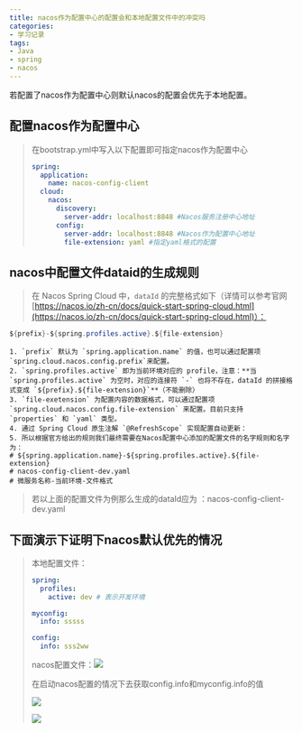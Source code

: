 ```yaml
---
title: nacos作为配置中心的配置会和本地配置文件中的冲突吗
categories:
- 学习记录
tags:
- Java
- spring
- nacos
---
```




若配置了nacos作为配置中心则默认nacos的配置会优先于本地配置。
<!-- more -->

## 配置nacos作为配置中心

> 在bootstrap.yml中写入以下配置即可指定nacos作为配置中心
>
> ```yml
> spring:
>   application:
>     name: nacos-config-client
>   cloud:
>     nacos:
>       discovery:
>         server-addr: localhost:8848 #Nacos服务注册中心地址
>       config:
>         server-addr: localhost:8848 #Nacos作为配置中心地址
>         file-extension: yaml #指定yaml格式的配置
> ```

## nacos中配置文件dataid的生成规则

> 在 Nacos Spring Cloud 中，`dataId` 的完整格式如下（详情可以参考官网 [https://nacos.io/zh-cn/docs/quick-start-spring-cloud.html](https://nacos.io/zh-cn/docs/quick-start-spring-cloud.html)）：

```java
${prefix}-${spring.profiles.active}.${file-extension}
```

	1. `prefix` 默认为 `spring.application.name` 的值，也可以通过配置项 `spring.cloud.nacos.config.prefix`来配置。
	2. `spring.profiles.active` 即为当前环境对应的 profile，注意：**当 `spring.profiles.active` 为空时，对应的连接符 `-` 也将不存在，dataId 的拼接格式变成 `${prefix}.${file-extension}`**（不能删除）
	3. `file-exetension` 为配置内容的数据格式，可以通过配置项 `spring.cloud.nacos.config.file-extension` 来配置。目前只支持 `properties` 和 `yaml` 类型。
	4. 通过 Spring Cloud 原生注解 `@RefreshScope` 实现配置自动更新：
	5. 所以根据官方给出的规则我们最终需要在Nacos配置中心添加的配置文件的名字规则和名字为：
	# ${spring.application.name}-${spring.profiles.active}.${file-extension}
	# nacos-config-client-dev.yaml
	# 微服务名称-当前环境-文件格式

> 若以上面的配置文件为例那么生成的dataId应为 ：nacos-config-client-dev.yaml



## 下面演示下证明下nacos默认优先的情况

> 本地配置文件：
>
> ```yml
> spring:
>   profiles:
>     active: dev # 表示开发环境
> 
> myconfig:
>   info: sssss
> 
> config:
>   info: sss2ww
> ```
>
> nacos配置文件：![](hhttps://cdn.jsdelivr.net/gh/lbwdada/Mybolg_img/2023-03-03/nacos%E4%BD%9C%E4%B8%BA%E9%85%8D%E7%BD%AE%E4%B8%AD%E5%BF%83%E7%9A%84%E9%85%8D%E7%BD%AE%E4%BC%9A%E5%92%8C%E6%9C%AC%E5%9C%B0%E9%85%8D%E7%BD%AE%E6%96%87%E4%BB%B6%E4%B8%AD%E7%9A%84%E5%86%B2%E7%AA%81%E5%90%97/image-20230303223719740.png)
>
>
> 在启动nacos配置的情况下去获取config.info和myconfig.info的值
>
> ![](https://cdn.jsdelivr.net/gh/lbwdada/Mybolg_img/2023-03-03/nacos%E4%BD%9C%E4%B8%BA%E9%85%8D%E7%BD%AE%E4%B8%AD%E5%BF%83%E7%9A%84%E9%85%8D%E7%BD%AE%E4%BC%9A%E5%92%8C%E6%9C%AC%E5%9C%B0%E9%85%8D%E7%BD%AE%E6%96%87%E4%BB%B6%E4%B8%AD%E7%9A%84%E5%86%B2%E7%AA%81%E5%90%97/image-20230303225753859.png)
>
> ![](https://cdn.jsdelivr.net/gh/lbwdada/Mybolg_img/2023-03-03/nacos%E4%BD%9C%E4%B8%BA%E9%85%8D%E7%BD%AE%E4%B8%AD%E5%BF%83%E7%9A%84%E9%85%8D%E7%BD%AE%E4%BC%9A%E5%92%8C%E6%9C%AC%E5%9C%B0%E9%85%8D%E7%BD%AE%E6%96%87%E4%BB%B6%E4%B8%AD%E7%9A%84%E5%86%B2%E7%AA%81%E5%90%97/image-20230303225650608.png)
>
